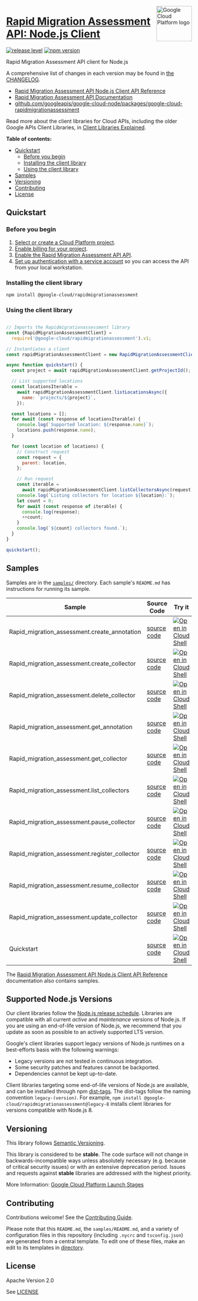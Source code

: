 [//]: # "This README.md file is auto-generated, all changes to this file will be lost."
[//]: # "To regenerate it, use `python -m synthtool`."
<img src="https://avatars2.githubusercontent.com/u/2810941?v=3&s=96" alt="Google Cloud Platform logo" title="Google Cloud Platform" align="right" height="96" width="96"/>

# [Rapid Migration Assessment API: Node.js Client](https://github.com/googleapis/google-cloud-node/tree/main/packages/google-cloud-rapidmigrationassessment)

[![release level](https://img.shields.io/badge/release%20level-stable-brightgreen.svg?style=flat)](https://cloud.google.com/terms/launch-stages)
[![npm version](https://img.shields.io/npm/v/@google-cloud/rapidmigrationassessment.svg)](https://www.npmjs.org/package/@google-cloud/rapidmigrationassessment)




Rapid Migration Assessment API client for Node.js


A comprehensive list of changes in each version may be found in
[the CHANGELOG](https://github.com/googleapis/google-cloud-node/tree/main/packages/google-cloud-rapidmigrationassessment/CHANGELOG.md).

* [Rapid Migration Assessment API Node.js Client API Reference][client-docs]
* [Rapid Migration Assessment API Documentation][product-docs]
* [github.com/googleapis/google-cloud-node/packages/google-cloud-rapidmigrationassessment](https://github.com/googleapis/google-cloud-node/tree/main/packages/google-cloud-rapidmigrationassessment)

Read more about the client libraries for Cloud APIs, including the older
Google APIs Client Libraries, in [Client Libraries Explained][explained].

[explained]: https://cloud.google.com/apis/docs/client-libraries-explained

**Table of contents:**


* [Quickstart](#quickstart)
  * [Before you begin](#before-you-begin)
  * [Installing the client library](#installing-the-client-library)
  * [Using the client library](#using-the-client-library)
* [Samples](#samples)
* [Versioning](#versioning)
* [Contributing](#contributing)
* [License](#license)

## Quickstart

### Before you begin

1.  [Select or create a Cloud Platform project][projects].
1.  [Enable billing for your project][billing].
1.  [Enable the Rapid Migration Assessment API API][enable_api].
1.  [Set up authentication with a service account][auth] so you can access the
    API from your local workstation.

### Installing the client library

```bash
npm install @google-cloud/rapidmigrationassessment
```


### Using the client library

```javascript

// Imports the Rapidmigrationassessment library
const {RapidMigrationAssessmentClient} =
  require('@google-cloud/rapidmigrationassessment').v1;

// Instantiates a client
const rapidMigrationAssessmentClient = new RapidMigrationAssessmentClient();

async function quickstart() {
  const project = await rapidMigrationAssessmentClient.getProjectId();

  // List supported locations
  const locationsIterable =
    await rapidMigrationAssessmentClient.listLocationsAsync({
      name: `projects/${project}`,
    });

  const locations = [];
  for await (const response of locationsIterable) {
    console.log(`Supported location: ${response.name}`);
    locations.push(response.name);
  }

  for (const location of locations) {
    // Construct request
    const request = {
      parent: location,
    };

    // Run request
    const iterable =
      await rapidMigrationAssessmentClient.listCollectorsAsync(request);
    console.log(`Listing collectors for location ${location}:`);
    let count = 0;
    for await (const response of iterable) {
      console.log(response);
      ++count;
    }
    console.log(`${count} collectors found.`);
  }
}

quickstart();

```



## Samples

Samples are in the [`samples/`](https://github.com/googleapis/google-cloud-node/tree/main/packages/google-cloud-rapidmigrationassessment/samples) directory. Each sample's `README.md` has instructions for running its sample.

| Sample                      | Source Code                       | Try it |
| --------------------------- | --------------------------------- | ------ |
| Rapid_migration_assessment.create_annotation | [source code](https://github.com/googleapis/google-cloud-node/blob/main/packages/google-cloud-rapidmigrationassessment/samples/generated/v1/rapid_migration_assessment.create_annotation.js) | [![Open in Cloud Shell][shell_img]](https://console.cloud.google.com/cloudshell/open?git_repo=https://github.com/googleapis/google-cloud-node&page=editor&open_in_editor=packages/google-cloud-rapidmigrationassessment/samples/generated/v1/rapid_migration_assessment.create_annotation.js,packages/google-cloud-rapidmigrationassessment/samples/README.md) |
| Rapid_migration_assessment.create_collector | [source code](https://github.com/googleapis/google-cloud-node/blob/main/packages/google-cloud-rapidmigrationassessment/samples/generated/v1/rapid_migration_assessment.create_collector.js) | [![Open in Cloud Shell][shell_img]](https://console.cloud.google.com/cloudshell/open?git_repo=https://github.com/googleapis/google-cloud-node&page=editor&open_in_editor=packages/google-cloud-rapidmigrationassessment/samples/generated/v1/rapid_migration_assessment.create_collector.js,packages/google-cloud-rapidmigrationassessment/samples/README.md) |
| Rapid_migration_assessment.delete_collector | [source code](https://github.com/googleapis/google-cloud-node/blob/main/packages/google-cloud-rapidmigrationassessment/samples/generated/v1/rapid_migration_assessment.delete_collector.js) | [![Open in Cloud Shell][shell_img]](https://console.cloud.google.com/cloudshell/open?git_repo=https://github.com/googleapis/google-cloud-node&page=editor&open_in_editor=packages/google-cloud-rapidmigrationassessment/samples/generated/v1/rapid_migration_assessment.delete_collector.js,packages/google-cloud-rapidmigrationassessment/samples/README.md) |
| Rapid_migration_assessment.get_annotation | [source code](https://github.com/googleapis/google-cloud-node/blob/main/packages/google-cloud-rapidmigrationassessment/samples/generated/v1/rapid_migration_assessment.get_annotation.js) | [![Open in Cloud Shell][shell_img]](https://console.cloud.google.com/cloudshell/open?git_repo=https://github.com/googleapis/google-cloud-node&page=editor&open_in_editor=packages/google-cloud-rapidmigrationassessment/samples/generated/v1/rapid_migration_assessment.get_annotation.js,packages/google-cloud-rapidmigrationassessment/samples/README.md) |
| Rapid_migration_assessment.get_collector | [source code](https://github.com/googleapis/google-cloud-node/blob/main/packages/google-cloud-rapidmigrationassessment/samples/generated/v1/rapid_migration_assessment.get_collector.js) | [![Open in Cloud Shell][shell_img]](https://console.cloud.google.com/cloudshell/open?git_repo=https://github.com/googleapis/google-cloud-node&page=editor&open_in_editor=packages/google-cloud-rapidmigrationassessment/samples/generated/v1/rapid_migration_assessment.get_collector.js,packages/google-cloud-rapidmigrationassessment/samples/README.md) |
| Rapid_migration_assessment.list_collectors | [source code](https://github.com/googleapis/google-cloud-node/blob/main/packages/google-cloud-rapidmigrationassessment/samples/generated/v1/rapid_migration_assessment.list_collectors.js) | [![Open in Cloud Shell][shell_img]](https://console.cloud.google.com/cloudshell/open?git_repo=https://github.com/googleapis/google-cloud-node&page=editor&open_in_editor=packages/google-cloud-rapidmigrationassessment/samples/generated/v1/rapid_migration_assessment.list_collectors.js,packages/google-cloud-rapidmigrationassessment/samples/README.md) |
| Rapid_migration_assessment.pause_collector | [source code](https://github.com/googleapis/google-cloud-node/blob/main/packages/google-cloud-rapidmigrationassessment/samples/generated/v1/rapid_migration_assessment.pause_collector.js) | [![Open in Cloud Shell][shell_img]](https://console.cloud.google.com/cloudshell/open?git_repo=https://github.com/googleapis/google-cloud-node&page=editor&open_in_editor=packages/google-cloud-rapidmigrationassessment/samples/generated/v1/rapid_migration_assessment.pause_collector.js,packages/google-cloud-rapidmigrationassessment/samples/README.md) |
| Rapid_migration_assessment.register_collector | [source code](https://github.com/googleapis/google-cloud-node/blob/main/packages/google-cloud-rapidmigrationassessment/samples/generated/v1/rapid_migration_assessment.register_collector.js) | [![Open in Cloud Shell][shell_img]](https://console.cloud.google.com/cloudshell/open?git_repo=https://github.com/googleapis/google-cloud-node&page=editor&open_in_editor=packages/google-cloud-rapidmigrationassessment/samples/generated/v1/rapid_migration_assessment.register_collector.js,packages/google-cloud-rapidmigrationassessment/samples/README.md) |
| Rapid_migration_assessment.resume_collector | [source code](https://github.com/googleapis/google-cloud-node/blob/main/packages/google-cloud-rapidmigrationassessment/samples/generated/v1/rapid_migration_assessment.resume_collector.js) | [![Open in Cloud Shell][shell_img]](https://console.cloud.google.com/cloudshell/open?git_repo=https://github.com/googleapis/google-cloud-node&page=editor&open_in_editor=packages/google-cloud-rapidmigrationassessment/samples/generated/v1/rapid_migration_assessment.resume_collector.js,packages/google-cloud-rapidmigrationassessment/samples/README.md) |
| Rapid_migration_assessment.update_collector | [source code](https://github.com/googleapis/google-cloud-node/blob/main/packages/google-cloud-rapidmigrationassessment/samples/generated/v1/rapid_migration_assessment.update_collector.js) | [![Open in Cloud Shell][shell_img]](https://console.cloud.google.com/cloudshell/open?git_repo=https://github.com/googleapis/google-cloud-node&page=editor&open_in_editor=packages/google-cloud-rapidmigrationassessment/samples/generated/v1/rapid_migration_assessment.update_collector.js,packages/google-cloud-rapidmigrationassessment/samples/README.md) |
| Quickstart | [source code](https://github.com/googleapis/google-cloud-node/blob/main/packages/google-cloud-rapidmigrationassessment/samples/quickstart.js) | [![Open in Cloud Shell][shell_img]](https://console.cloud.google.com/cloudshell/open?git_repo=https://github.com/googleapis/google-cloud-node&page=editor&open_in_editor=packages/google-cloud-rapidmigrationassessment/samples/quickstart.js,packages/google-cloud-rapidmigrationassessment/samples/README.md) |



The [Rapid Migration Assessment API Node.js Client API Reference][client-docs] documentation
also contains samples.

## Supported Node.js Versions

Our client libraries follow the [Node.js release schedule](https://github.com/nodejs/release#release-schedule).
Libraries are compatible with all current _active_ and _maintenance_ versions of
Node.js.
If you are using an end-of-life version of Node.js, we recommend that you update
as soon as possible to an actively supported LTS version.

Google's client libraries support legacy versions of Node.js runtimes on a
best-efforts basis with the following warnings:

* Legacy versions are not tested in continuous integration.
* Some security patches and features cannot be backported.
* Dependencies cannot be kept up-to-date.

Client libraries targeting some end-of-life versions of Node.js are available, and
can be installed through npm [dist-tags](https://docs.npmjs.com/cli/dist-tag).
The dist-tags follow the naming convention `legacy-(version)`.
For example, `npm install @google-cloud/rapidmigrationassessment@legacy-8` installs client libraries
for versions compatible with Node.js 8.

## Versioning

This library follows [Semantic Versioning](http://semver.org/).



This library is considered to be **stable**. The code surface will not change in backwards-incompatible ways
unless absolutely necessary (e.g. because of critical security issues) or with
an extensive deprecation period. Issues and requests against **stable** libraries
are addressed with the highest priority.






More Information: [Google Cloud Platform Launch Stages][launch_stages]

[launch_stages]: https://cloud.google.com/terms/launch-stages

## Contributing

Contributions welcome! See the [Contributing Guide](https://github.com/googleapis/google-cloud-node/blob/main/CONTRIBUTING.md).

Please note that this `README.md`, the `samples/README.md`,
and a variety of configuration files in this repository (including `.nycrc` and `tsconfig.json`)
are generated from a central template. To edit one of these files, make an edit
to its templates in
[directory](https://github.com/googleapis/synthtool).

## License

Apache Version 2.0

See [LICENSE](https://github.com/googleapis/google-cloud-node/blob/main/LICENSE)

[client-docs]: https://cloud.google.com/nodejs/docs/reference/rapidmigrationassessment/latest
[product-docs]: https://cloud.google.com/migration-center/docs
[shell_img]: https://gstatic.com/cloudssh/images/open-btn.png
[projects]: https://console.cloud.google.com/project
[billing]: https://support.google.com/cloud/answer/6293499#enable-billing
[enable_api]: https://console.cloud.google.com/flows/enableapi?apiid=rapidmigrationassessment.googleapis.com
[auth]: https://cloud.google.com/docs/authentication/getting-started
